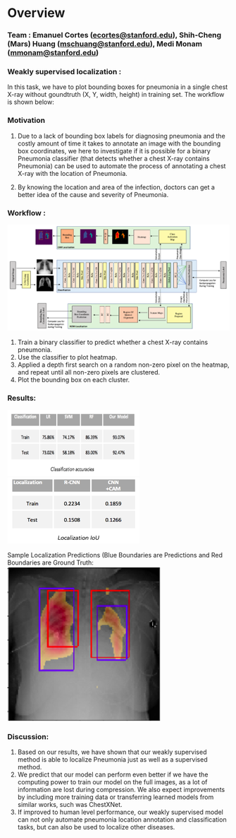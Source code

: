 # Overview


### Team : Emanuel Cortes (ecortes@stanford.edu), Shih-Cheng (Mars) Huang (mschuang@stanford.edu),  Medi Monam (mmonam@stanford.edu)

### Weakly supervised localization :
In this task, we have to plot bounding boxes for pneumonia in a single chest X-ray without goundtruth (X, Y, width, height) in training set. The workflow is shown below:

### Motivation
1) Due to a lack of bounding box labels for diagnosing pneumonia and the costly amount of time it takes to annotate an image with the bounding box coordinates, we here to investigate if it is possible for a binary Pneumonia classifier (that detects whether a chest X-ray contains Pneumonia) can be used to automate the process of annotating a chest X-ray with the location of Pneumonia.

2) By knowing the location and area of the infection, doctors can get a better idea of the cause and severity of Pneumonia.

### Workflow :
![Alt Text](https://github.com/cemanuel/Weakly-Supervised-Pneumonia-Localization/blob/master/model_architecture.png)
1) Train a binary classifier to predict whether a chest X-ray contains pneumonia.
2) Use the classifier to plot heatmap.
3) Applied a depth first search on a random non-zero pixel on the heatmap, and repeat until all non-zero pixels are clustered.
4) Plot the bounding box on each cluster.

### Results:
<img src="https://github.com/cemanuel/Weakly-Supervised-Pneumonia-Localization/blob/master/classification_accuracies.png" width="300" height="150">
<img src="https://github.com/cemanuel/Weakly-Supervised-Pneumonia-Localization/blob/master/iou_scores.png" width="300" height="150">

Sample Localization Predictions (Blue Boundaries are Predictions and Red Boundaries are Ground Truth:
![Alt Text](https://github.com/cemanuel/Weakly-Supervised-Pneumonia-Localization/blob/master/predictions.png)


### Discussion:
1) Based on our results, we have shown that our weakly supervised method is able to localize Pneumonia just as well as a supervised method.
2) We predict that our model can perform even better if we have the computing power to train our model on the full images, as a lot of information are lost during compression. We also expect improvements by including more training data or transferring learned models from similar works, such was ChestXNet.
3) If improved to human level performance, our weakly supervised model can not only automate pneumonia location annotation and classification tasks, but can also be used to localize other diseases. 





